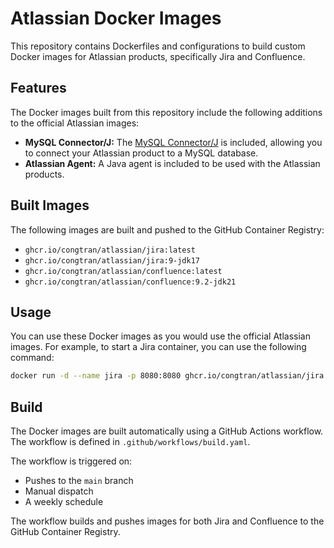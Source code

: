 # Atlassian Docker Images

This repository contains Dockerfiles and configurations to build custom Docker images for Atlassian products, specifically Jira and Confluence.

## Features

The Docker images built from this repository include the following additions to the official Atlassian images:

- **MySQL Connector/J:** The [MySQL Connector/J](https://dev.mysql.com/downloads/connector/j/) is included, allowing you to connect your Atlassian product to a MySQL database.
- **Atlassian Agent:** A Java agent is included to be used with the Atlassian products.

## Built Images

The following images are built and pushed to the GitHub Container Registry:

- `ghcr.io/congtran/atlassian/jira:latest`
- `ghcr.io/congtran/atlassian/jira:9-jdk17`
- `ghcr.io/congtran/atlassian/confluence:latest`
- `ghcr.io/congtran/atlassian/confluence:9.2-jdk21`

## Usage

You can use these Docker images as you would use the official Atlassian images. For example, to start a Jira container, you can use the following command:

```bash
docker run -d --name jira -p 8080:8080 ghcr.io/congtran/atlassian/jira:latest
```

## Build

The Docker images are built automatically using a GitHub Actions workflow. The workflow is defined in `.github/workflows/build.yaml`.

The workflow is triggered on:

- Pushes to the `main` branch
- Manual dispatch
- A weekly schedule

The workflow builds and pushes images for both Jira and Confluence to the GitHub Container Registry.
